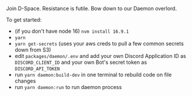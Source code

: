 Join D-Space.
Resistance is futile.
Bow down to our Daemon overlord.

To get started:
- (if you don't have node 16) `nvm install 16.9.1`
- `yarn`
- `yarn get-secrets` (uses your aws creds to pull a few common secrets down from S3)
- edit `packages/daemon/.env` and add your own Discord Application ID as `DISCORD_CLIENT_ID` and your own Bot's secret token as `DISCORD_API_TOKEN`
- run `yarn daemon:build-dev` in one terminal to rebuild code on file changes
- run `yarn daemon:run` to run daemon process
